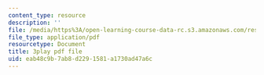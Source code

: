 ```yaml
---
content_type: resource
description: ''
file: /media/https%3A/open-learning-course-data-rc.s3.amazonaws.com/res-6-012-introduction-to-probability-spring-2018/eab48c9b7ab8d2291581a1730ad47a6c_AVVbUKstn8A.pdf
file_type: application/pdf
resourcetype: Document
title: 3play pdf file
uid: eab48c9b-7ab8-d229-1581-a1730ad47a6c
---
```

